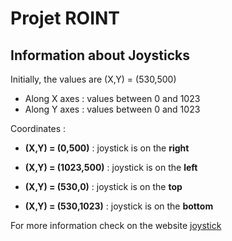 # Projet ROINT

## Information about Joysticks

Initially, the values are (X,Y) = (530,500)  

* Along X axes : values between 0 and 1023  
* Along Y axes : values between 0 and 1023  

Coordinates :  
* **(X,Y) = (0,500)** : joystick is on the **right**
* **(X,Y) = (1023,500)** : joystick is on the **left**  

* **(X,Y) = (530,0)** : joystick is on the **top**
* **(X,Y) = (530,1023)** : joystick is on the **bottom**  

For more information check on the website [joystick](https://whadda.com/product/xy-joystick-module-2-pcs-wpi315/)